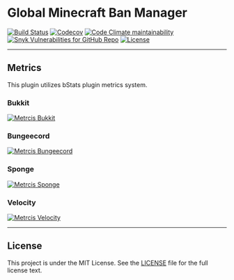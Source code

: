 # Global Minecraft Ban Manager

[![Build Status](https://ci.gmcbm.net/job/gmcbm/job/gmcbm/job/develop/badge/icon)](https://ci.gmcbm.net/job/gmcbm/job/gmcbm/job/develop/)
[![Codecov](https://img.shields.io/codecov/c/gh/gmcbm/gmcbm?label=Coverage&logo=codecov)](https://app.codecov.io/gh/gmcbm/gmcbm)
[![Code Climate maintainability](https://img.shields.io/codeclimate/maintainability/gmcbm/gmcbm?label=Maintainability)](https://codeclimate.com/github/gmcbm/gmcbm)
[![Snyk Vulnerabilities for GitHub Repo](https://img.shields.io/snyk/vulnerabilities/github/gmcbm/gmcbm?label=Vulnerabilities)](https://snyk.io/test/github/gmcbm/gmcbm)
[![License](https://img.shields.io/github/license/gmcbm/gmcbm?label=License)](https://github.com/gmcbm/gmcbm/blob/main/LICENSE)

<!--
[![GitHub stable release version](https://img.shields.io/github/release/gmcbm/gmcbm?label=Stable&logo=github)](https://github.com/gmcbm/gmcbm/releases/latest)
[![GitHub stable release date](https://img.shields.io/github/release-date/gmcbm/gmcbm?label=Released&logo=github)](https://github.com/gmcbm/gmcbm/releases/latest)
[![Github stable release downloads](https://img.shields.io/github/downloads/gmcbm/gmcbm/latest/total?label=Downloads&logo=github)](https://github.com/gmcbm/gmcbm/releases/latest)

[![GitHub experimental release version](https://img.shields.io/github/release/gmcbm/gmcbm/all?label=Experimental&logo=github)](https://github.com/gmcbm/gmcbm/releases)
[![GitHub experimental release date](https://img.shields.io/github/release-date-pre/gmcbm/gmcbm?label=Released&logo=github)](https://github.com/gmcbm/gmcbm/releases)
[![Github experimental release downloads](https://img.shields.io/github/downloads-pre/gmcbm/gmcbm/latest/total?label=Downloads&logo=github)](https://github.com/gmcbm/gmcbm/releases)
 -->

---

## Metrics

This plugin utilizes bStats plugin metrics system.

### Bukkit

[![Metrcis Bukkit](https://bstats.org/signatures/bukkit/GMCBM-Bukkit.svg)](https://bstats.org/plugin/bukkit/GMCBM-Bukkit/10428)

### Bungeecord

[![Metrcis Bungeecord](https://bstats.org/signatures/bungeecord/GMCBM.svg)](https://bstats.org/plugin/bungeecord/GMCBM/10425)

### Sponge

[![Metrcis Sponge](https://bstats.org/signatures/sponge/GMCBM.svg)](https://bstats.org/plugin/sponge/GMCBM/10426)

### Velocity

[![Metrcis Velocity](https://bstats.org/signatures/velocity/GMCBM.svg)](https://bstats.org/plugin/velocity/GMCBM/10427)

---

## License

This project is under the MIT License. See the [LICENSE](https://github.com/gmcbm/gmcbm/blob/main/LICENSE) file for the
full license text.

